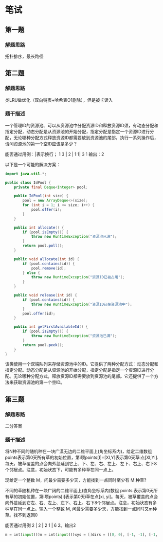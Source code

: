 # 笔试

## 第一题

### 解题思路

拓扑排序，最长路径



## 第二题

### 解题思路

类LRU做优化（双向链表+哈希表O1删除），但是被卡读入

### 题干描述

一个管理ID的资源池、可以从资源池中分配资源ID和释放资源ID须，有动态分配和指定分配，动态分配是从资源池的开始分配，指定分配是指定一个资源ID进行分配，无论哪种分配方式释放资源ID都需要放到资源池的尾部，执行一系列操作后，请问资源池的第一个空ID应该是多少？

能否通过用例：|表示换行； 1 3 | 2 | 1 1| 3 1 输出：2

以下是一个可能的解决方案：

```java
import java.util.*;

public class IdPool {
    private final Deque<Integer> pool;

    public IdPool(int size) {
        pool = new ArrayDeque<>(size);
        for (int i = 1; i <= size; i++) {
            pool.offer(i);
        }
    }

    public int allocate() {
        if (pool.isEmpty()) {
            throw new RuntimeException("资源池已满");
        }
        return pool.poll();
    }

    public void allocate(int id) {
        if (pool.contains(id)) {
            pool.remove(id);
        } else {
            throw new RuntimeException("资源ID已被占用");
        }
    }

    public void release(int id) {
        if (pool.contains(id)) {
            throw new RuntimeException("资源ID已在资源池中");
        }
        pool.offer(id);
    }

    public int getFirstAvailableId() {
        if (pool.isEmpty()) {
            throw new RuntimeException("资源池已满");
        }
        return pool.peek();
    }
}
```

该类使用一个双端队列来存储资源池中的ID。它提供了两种分配方式：动态分配和指定分配。动态分配是从资源池的开始分配，指定分配是指定一个资源ID进行分配。无论哪种分配方式，释放资源ID都需要放到资源池的尾部。它还提供了一个方法来获取资源池的第一个空ID。

## 第三题

### 解题思路

二分答案

### 题干描述

将N种不同的随机种在一块广漠无边的二维平面上(角坐标系内)，给定二维数组points表示第0天所有草的初始位置，第i项points[I]=[XI,Y]表示第0天草i点[XI,YI].每天，被草覆盖的点会向外蔓延到它上、下、左、右、左上、左下、右上、右下8个邻居点。注意，初始状态下，可能有多种草在同一点上。

现给定一个整数 M，问最少需要多少天，方能找到一点同时至少有 M 种草?

不同的草随机种在一块广阔的二维平面上(直角坐标系内)数组 points 表示第0天所有草的初始位置，第i项points[i]表示第0天i草在点[xi, yi]。每天，被草覆盖的点会向外蔓延到它左、右、左上、左下、右上、右下8个邻居点。注息，初始状态有多种草在同一点上。输入一个整数 M, 问最少需要多少天，方能找到一点同时又m种草。找不到返回0



能否通过用例 2 | 2 | 2 1 | 6 2。输出2



```py
m = int(input())n = int(input())xys = []dirs = [[0, 0], [-1, -1], [-1, 1], [-1, 0], [0, 1], [0, -1], [1, 0], [1, 1], [1, -1]]for i in range(n):    x, y = map(int, input().split())    xys.append([x, y])res = -1r = int(1e9 + 1)l = 0while l < r:    mid = (l + r) // 2    stat = 0    ls = []    for i in range(len(xys)):        for j in range(len(xys)):            if max(abs(xys[j][0] - xys[i][0]), abs(xys[j][1] - xys[i][1])) > 2 * mid:                continue            sx1,sy1,ex1,ey1 = xys[i][0] - mid,xys[i][1] - mid,xys[i][0] + mid,xys[i][1] + mid            sx2,sy2,ex2,ey2 = xys[j][0] - mid,xys[j][1] - mid,xys[j][0] + mid,xys[j][1] + mid            ls.append([max(sx1, sx2), max(sy1, sy2)])            ls.append([max(sx1, sx2), min(ey1, ey2)])            ls.append([max(sy1, sy2), max(sx1, sx2)])            ls.append([max(sy1, sy2), min(ex1, ex2)])    for i in ls:        cur=0        for j in range(len(xys)):            if max(abs(i[0] - xys[j][0]), abs(i[1] - xys[j][1]))<=mid:                cur+=1        if cur>=m:            stat=1            break    if stat:        r=mid        res=mid    else:        l= mid + 1if res == -1:    print(0)else:    print(res)
```

